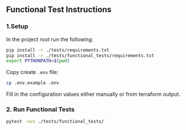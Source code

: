 ## Functional Test Instructions

### 1.Setup

In the project root run the following:

```sh
pip install -r ./tests/requirements.txt
pip install -r ./tests/functional_tests/requirements.txt
export PYTHONPATH=$(pwd)
```

Copy create `.env` file:

```sh
cp .env.example .env
```

Fill in the configuration values either manually or from terraform output.

### 2. Run Functional Tests

```sh
pytest -vvs ./tests/functional_tests/
```
